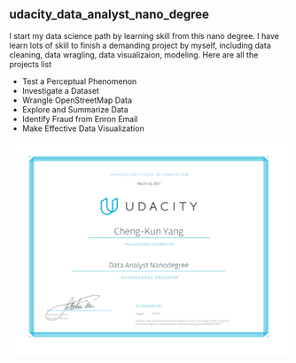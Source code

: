 ## udacity_data_analyst_nano_degree

I start my data science path by learning skill from this nano degree. I have learn lots of skill to finish a demanding project by myself, including data cleaning, data wragling, data visualizaion, modeling. Here are all the projects list

- Test a Perceptual Phenomenon
- Investigate a Dataset
- Wrangle OpenStreetMap Data
- Explore and Summarize Data
- Identify Fraud from Enron Email
- Make Effective Data Visualization

![my certificate of data analtyst](certificate.jpg)
